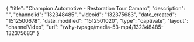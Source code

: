 {
    "title": "Champion Automotive - Restoration Tour Camaro",
    "description": "",
    "channelid": "132348485",
    "videoid": "132375683",
    "date_created": "1512500678",
    "date_modified": "1512501020",
    "type": "captivate",
    "layout": "channelVideo",
    "url": "\/why-tvpage\/media-53-mp4\/132348485-132375683"
}
